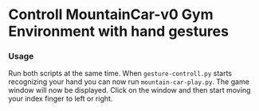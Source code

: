 # Controll MountainCar-v0 Gym Environment with hand gestures

### Usage

Run both scripts at the same time. When `gesture-controll.py` starts
recognizing your hand you can now run `mountain-car-play.py`. The game window
will now be displayed. Click on the window and then start moving your index
finger to left or right.
